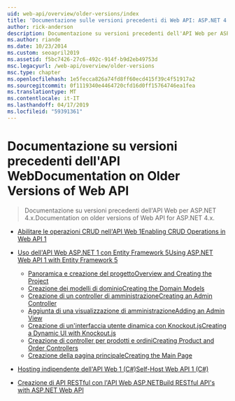 ```yaml
---
uid: web-api/overview/older-versions/index
title: 'Documentazione sulle versioni precedenti di Web API: ASP.NET 4.x'
author: rick-anderson
description: Documentazione su versioni precedenti dell'API Web per ASP.NET 4.x.
ms.author: riande
ms.date: 10/23/2014
ms.custom: seoapril2019
ms.assetid: f5bc7426-27c6-492c-914f-b9d2eb49753d
msc.legacyurl: /web-api/overview/older-versions
msc.type: chapter
ms.openlocfilehash: 1e5fecca826a74fd8ff60ecd415f39c4f51917a2
ms.sourcegitcommit: 0f1119340e4464720cfd16d0ff15764746ea1fea
ms.translationtype: MT
ms.contentlocale: it-IT
ms.lasthandoff: 04/17/2019
ms.locfileid: "59391361"
---
```

# <a name="documentation-on-older-versions-of-web-api"></a><span data-ttu-id="9bfe7-103">Documentazione su versioni precedenti dell'API Web</span><span class="sxs-lookup"><span data-stu-id="9bfe7-103">Documentation on Older Versions of Web API</span></span>

> <span data-ttu-id="9bfe7-104">Documentazione su versioni precedenti dell'API Web per ASP.NET 4.x.</span><span class="sxs-lookup"><span data-stu-id="9bfe7-104">Documentation on older versions of Web API for ASP.NET 4.x.</span></span>


- [<span data-ttu-id="9bfe7-105">Abilitare le operazioni CRUD nell'API Web 1</span><span class="sxs-lookup"><span data-stu-id="9bfe7-105">Enabling CRUD Operations in Web API 1</span></span>](creating-a-web-api-that-supports-crud-operations.md)
- [<span data-ttu-id="9bfe7-106">Uso dell'API Web ASP.NET 1 con Entity Framework 5</span><span class="sxs-lookup"><span data-stu-id="9bfe7-106">Using ASP.NET Web API 1 with Entity Framework 5</span></span>](using-web-api-1-with-entity-framework-5/index.md)

    - [<span data-ttu-id="9bfe7-107">Panoramica e creazione del progetto</span><span class="sxs-lookup"><span data-stu-id="9bfe7-107">Overview and Creating the Project</span></span>](using-web-api-1-with-entity-framework-5/using-web-api-with-entity-framework-part-1.md)
    - [<span data-ttu-id="9bfe7-108">Creazione dei modelli di dominio</span><span class="sxs-lookup"><span data-stu-id="9bfe7-108">Creating the Domain Models</span></span>](using-web-api-1-with-entity-framework-5/using-web-api-with-entity-framework-part-2.md)
    - [<span data-ttu-id="9bfe7-109">Creazione di un controller di amministrazione</span><span class="sxs-lookup"><span data-stu-id="9bfe7-109">Creating an Admin Controller</span></span>](using-web-api-1-with-entity-framework-5/using-web-api-with-entity-framework-part-3.md)
    - [<span data-ttu-id="9bfe7-110">Aggiunta di una visualizzazione di amministrazione</span><span class="sxs-lookup"><span data-stu-id="9bfe7-110">Adding an Admin View</span></span>](using-web-api-1-with-entity-framework-5/using-web-api-with-entity-framework-part-4.md)
    - [<span data-ttu-id="9bfe7-111">Creazione di un'interfaccia utente dinamica con Knockout.js</span><span class="sxs-lookup"><span data-stu-id="9bfe7-111">Creating a Dynamic UI with Knockout.js</span></span>](using-web-api-1-with-entity-framework-5/using-web-api-with-entity-framework-part-5.md)
    - [<span data-ttu-id="9bfe7-112">Creazione di controller per prodotti e ordini</span><span class="sxs-lookup"><span data-stu-id="9bfe7-112">Creating Product and Order Controllers</span></span>](using-web-api-1-with-entity-framework-5/using-web-api-with-entity-framework-part-6.md)
    - [<span data-ttu-id="9bfe7-113">Creazione della pagina principale</span><span class="sxs-lookup"><span data-stu-id="9bfe7-113">Creating the Main Page</span></span>](using-web-api-1-with-entity-framework-5/using-web-api-with-entity-framework-part-7.md)
- [<span data-ttu-id="9bfe7-114">Hosting indipendente dell'API Web 1 (C#)</span><span class="sxs-lookup"><span data-stu-id="9bfe7-114">Self-Host Web API 1 (C#)</span></span>](self-host-a-web-api.md)
- [<span data-ttu-id="9bfe7-115">Creazione di API RESTful con l'API Web ASP.NET</span><span class="sxs-lookup"><span data-stu-id="9bfe7-115">Build RESTful API's with ASP.NET Web API</span></span>](build-restful-apis-with-aspnet-web-api.md)
